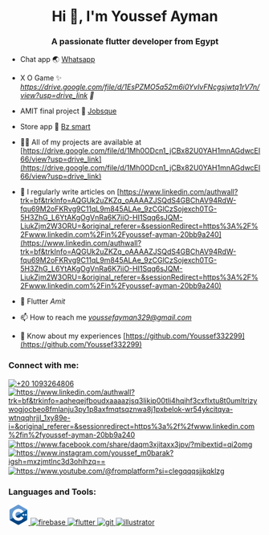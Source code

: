 <h1 align="center">Hi 👋, I'm Youssef Ayman</h1>
<h3 align="center">A passionate flutter developer from Egypt</h3>

- Chat app 🌏 [Whatsapp](https://www.youtube.com/watch?v=LIvoZ9Le-Uk)

- X O Game ✨ *https://drive.google.com/file/d/1EsPZMO5a52m6i0YvIvFNcgsjwtq1rV7n/view?usp=drive_link 🔗*

- AMIT final project 🧭 [Jobsque](https://www.youtube.com/watch?v=-klwDXS-BLU)

- Store app 🧺 [Bz smart](https://www.youtube.com/watch?v=He0ZNl7KAkI)

- 👨‍💻 All of my projects are available at [https://drive.google.com/file/d/1Mh0ODcn1_jCBx82U0YAH1mnAGdwcEI66/view?usp=drive_link](https://drive.google.com/file/d/1Mh0ODcn1_jCBx82U0YAH1mnAGdwcEI66/view?usp=drive_link)

- 📝 I regularly write articles on [https://www.linkedin.com/authwall?trk=bf&trkInfo=AQGUk2uZKZq_oAAAAZJSQdS4GBChAV94RdW-fqu69M2oFKRvg9C11qL9m845ALAe_9zCGlCzSojexch0TG-5H3ZhG_L6YtAKgOgVnRa6K7iiO-HI1Sqq6sJQM-LiukZjm2W3ORU=&original_referer=&sessionRedirect=https%3A%2F%2Fwww.linkedin.com%2Fin%2Fyoussef-ayman-20bb9a240](https://www.linkedin.com/authwall?trk=bf&trkInfo=AQGUk2uZKZq_oAAAAZJSQdS4GBChAV94RdW-fqu69M2oFKRvg9C11qL9m845ALAe_9zCGlCzSojexch0TG-5H3ZhG_L6YtAKgOgVnRa6K7iiO-HI1Sqq6sJQM-LiukZjm2W3ORU=&original_referer=&sessionRedirect=https%3A%2F%2Fwww.linkedin.com%2Fin%2Fyoussef-ayman-20bb9a240)

- 💬 Flutter *Amit*

- 📫 How to reach me *youssefayman329@gmail.com*

- 📄 Know about my experiences [https://github.com/Youssef332299](https://github.com/Youssef332299)

<h3 align="left">Connect with me:</h3>
<p align="left">
<a href="https://dev.to/+20 1093264806" target="blank"><img align="center" src="https://raw.githubusercontent.com/rahuldkjain/github-profile-readme-generator/master/src/images/icons/Social/devto.svg" alt="+20 1093264806" height="30" width="40" /></a>
<a href="https://linkedin.com/in/https://www.linkedin.com/authwall?trk=bf&trkinfo=aqheqejfboudxaaaazjsq3likip00tli4hqihf3cxflxtu8t0umltrizywogjocbeo8fmlanju3py1p8axfmqtsqznwa8j1pxbelok-wr54ykcitqya-wtnqqhrjjl_1xy89e-i=&original_referer=&sessionredirect=https%3a%2f%2fwww.linkedin.com%2fin%2fyoussef-ayman-20bb9a240" target="blank"><img align="center" src="https://raw.githubusercontent.com/rahuldkjain/github-profile-readme-generator/master/src/images/icons/Social/linked-in-alt.svg" alt="https://www.linkedin.com/authwall?trk=bf&trkinfo=aqheqejfboudxaaaazjsq3likip00tli4hqihf3cxflxtu8t0umltrizywogjocbeo8fmlanju3py1p8axfmqtsqznwa8j1pxbelok-wr54ykcitqya-wtnqqhrjjl_1xy89e-i=&original_referer=&sessionredirect=https%3a%2f%2fwww.linkedin.com%2fin%2fyoussef-ayman-20bb9a240" height="30" width="40" /></a>
<a href="https://fb.com/https://www.facebook.com/share/daqm3xjitaxx3jpv/?mibextid=qi2omg" target="blank"><img align="center" src="https://raw.githubusercontent.com/rahuldkjain/github-profile-readme-generator/master/src/images/icons/Social/facebook.svg" alt="https://www.facebook.com/share/daqm3xjitaxx3jpv/?mibextid=qi2omg" height="30" width="40" /></a>
<a href="https://instagram.com/https://www.instagram.com/youssef_m0barak?igsh=mxzjmtlnc3d3ohlhzq==" target="blank"><img align="center" src="https://raw.githubusercontent.com/rahuldkjain/github-profile-readme-generator/master/src/images/icons/Social/instagram.svg" alt="https://www.instagram.com/youssef_m0barak?igsh=mxzjmtlnc3d3ohlhzq==" height="30" width="40" /></a>
<a href="https://www.youtube.com/c/https://www.youtube.com/@fromplatform?si=clegqqqsjjkqklzg" target="blank"><img align="center" src="https://raw.githubusercontent.com/rahuldkjain/github-profile-readme-generator/master/src/images/icons/Social/youtube.svg" alt="https://www.youtube.com/@fromplatform?si=clegqqqsjjkqklzg" height="30" width="40" /></a>
</p>

<h3 align="left">Languages and Tools:</h3>
<p align="left"> <a href="https://www.w3schools.com/cpp/" target="_blank" rel="noreferrer"> <img src="https://raw.githubusercontent.com/devicons/devicon/master/icons/cplusplus/cplusplus-original.svg" alt="cplusplus" width="40" height="40"/> </a> <a href="https://firebase.google.com/" target="_blank" rel="noreferrer"> <img src="https://www.vectorlogo.zone/logos/firebase/firebase-icon.svg" alt="firebase" width="40" height="40"/> </a> <a href="https://flutter.dev" target="_blank" rel="noreferrer"> <img src="https://www.vectorlogo.zone/logos/flutterio/flutterio-icon.svg" alt="flutter" width="40" height="40"/> </a> <a href="https://git-scm.com/" target="_blank" rel="noreferrer"> <img src="https://www.vectorlogo.zone/logos/git-scm/git-scm-icon.svg" alt="git" width="40" height="40"/> </a> <a href="https://www.adobe.com/in/products/illustrator.html" target="_blank" rel="noreferrer"> <img src="https://www.vectorlogo.zone/logos/adobe_illustrator/adobe_illustrator-icon.svg" alt="illustrator" width="40" height="40"/> </a> </p>
